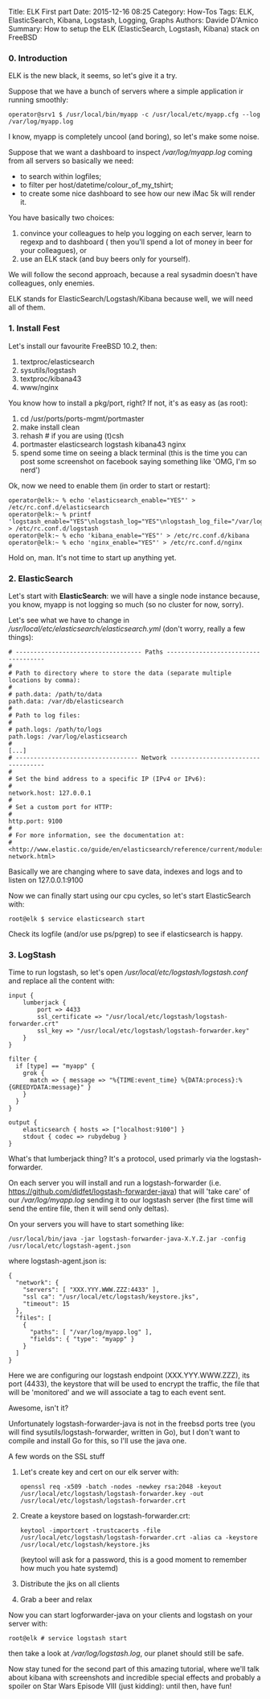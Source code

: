 Title: ELK First part 
Date: 2015-12-16 08:25
Category: How-Tos
Tags: ELK, ElasticSearch, Kibana, Logstash, Logging, Graphs
Authors: Davide D'Amico
Summary: How to setup the ELK (ElasticSearch, Logstash, Kibana) stack on FreeBSD

### 0. Introduction

ELK is the new black, it seems, so let's give it a try.

Suppose that we have a bunch of servers where a simple application ir running smoothly:

```
operator@srv1 $ /usr/local/bin/myapp -c /usr/local/etc/myapp.cfg --log /var/log/myapp.log
```

I know, myapp is completely uncool (and boring), so let's make some noise.

Suppose that we want a dashboard to inspect _/var/log/myapp.log_ coming
from all servers so basically we need:

* to search within logfiles;
* to filter per host/datetime/colour_of_my_tshirt;
* to create some nice dashboard to see how our new iMac 5k will render it.

You have basically two choices:

1. convince your colleagues to help you logging on each server, learn to regexp and to dashboard (
then you'll spend a lot of money in beer for your colleagues), or
2. use an ELK stack (and buy beers only for yourself).

We will follow the second approach, because a real sysadmin doesn't have colleagues, only enemies.

ELK stands for ElasticSearch/Logstash/Kibana because well, we will need all of them.

### 1. Install Fest

Let's install our favourite FreeBSD 10.2, then:

1. textproc/elasticsearch
2. sysutils/logstash
3. textproc/kibana43
4. www/nginx

You know how to install a pkg/port, right?
If not, it's as easy as (as root):

1. cd /usr/ports/ports-mgmt/portmaster
2. make install clean
3. rehash    # if you are using (t)csh
4. portmaster elasticsearch logstash kibana43 nginx
5. spend some time on seeing a black terminal (this is the time you can post some screenshot on facebook
saying something like 'OMG, I'm so nerd')

Ok, now we need to enable them (in order to start or restart):

```
operator@elk:~ % echo 'elasticsearch_enable="YES"' > /etc/rc.conf.d/elasticsearch
operator@elk:~ % printf 'logstash_enable="YES"\nlogstash_log="YES"\nlogstash_log_file="/var/log/logstash.log"' > /etc/rc.conf.d/logstash
operator@elk:~ % echo 'kibana_enable="YES"' > /etc/rc.conf.d/kibana
operator@elk:~ % echo 'nginx_enable="YES"' > /etc/rc.conf.d/nginx
```

Hold on, man. It's not time to start up anything yet.

### 2. ElasticSearch

Let's start with **ElasticSearch**: we will have a single node instance because, you know,
myapp is not logging so much (so no cluster for now, sorry).

Let's see what we have to change in _/usr/local/etc/elasticsearch/elasticsearch.yml_ (don't worry,
really a few things):

```
# ----------------------------------- Paths ------------------------------------
#
# Path to directory where to store the data (separate multiple locations by comma):
#
# path.data: /path/to/data
path.data: /var/db/elasticsearch
#
# Path to log files:
#
# path.logs: /path/to/logs
path.logs: /var/log/elasticsearch
#
[...]
# ---------------------------------- Network -----------------------------------
#
# Set the bind address to a specific IP (IPv4 or IPv6):
#
network.host: 127.0.0.1
#
# Set a custom port for HTTP:
#
http.port: 9100
#
# For more information, see the documentation at:
# <http://www.elastic.co/guide/en/elasticsearch/reference/current/modules-network.html>
```

Basically we are changing where to save data, indexes and logs and to listen on 127.0.0.1:9100

Now we can finally start using our cpu cycles, so let's start ElasticSearch with:

```
root@elk $ service elasticsearch start
```

Check its logfile (and/or use ps/pgrep) to see if elasticsearch is happy.

### 3. LogStash

Time to run logstash, so let's open _/usr/local/etc/logstash/logstash.conf_ and replace all the content with:

```
input {
    lumberjack {
        port => 4433
        ssl_certificate => "/usr/local/etc/logstash/logstash-forwarder.crt"
        ssl_key => "/usr/local/etc/logstash/logstash-forwarder.key"
    }
}

filter {
  if [type] == "myapp" {
    grok {
      match => { message => "%{TIME:event_time} %{DATA:process}:%{GREEDYDATA:message}" }
    }
  }
}

output {
    elasticsearch { hosts => ["localhost:9100"] }
    stdout { codec => rubydebug }
}
```

What's that lumberjack thing? It's a protocol, used primarly via the logstash-forwarder.

On each server you will install and run a logstash-forwarder (i.e. https://github.com/didfet/logstash-forwarder-java)
that will 'take care' of our _/var/log/myapp.log_ sending it to our logstash server (the first time will send the entire file, then it will send only deltas).

On your servers you will have to start something like:

```
/usr/local/bin/java -jar logstash-forwarder-java-X.Y.Z.jar -config /usr/local/etc/logstash-agent.json
```

where logstash-agent.json is:

```
{
  "network": {
    "servers": [ "XXX.YYY.WWW.ZZZ:4433" ],
    "ssl ca": "/usr/local/etc/logstash/keystore.jks",
    "timeout": 15
  },
  "files": [
    {
      "paths": [ "/var/log/myapp.log" ],
      "fields": { "type": "myapp" }
    }
  ]
}
```

Here we are configuring our logstash endpoint (XXX.YYY.WWW.ZZZ), its port (4433), the keystore that will be used to encrypt the traffic, the file that will
be 'monitored' and we will associate a tag to each event sent.

Awesome, isn't it?

Unfortunately logstash-forwarder-java is not in the freebsd ports tree (you will find sysutils/logstash-forwarder, written in Go), but I don't want to compile and install
Go for this, so I'll use the java one.

A few words on the SSL stuff

1. Let's create key and cert on our elk server with:

	```
	openssl req -x509 -batch -nodes -newkey rsa:2048 -keyout /usr/local/etc/logstash/logstash-forwarder.key -out /usr/local/etc/logstash/logstash-forwarder.crt
	```

2. Create a keystore based on logstash-forwarder.crt:

	```
	keytool -importcert -trustcacerts -file /usr/local/etc/logstash/logstash-forwarder.crt -alias ca -keystore /usr/local/etc/logstash/keystore.jks
	```

	(keytool will ask for a password, this is a good moment to remember how much you hate systemd)

3. Distribute the jks on all clients
4. Grab a beer and relax

Now you can start logforwarder-java on your clients and logstash on your server with:

```
root@elk # service logstash start
```

then take a look at _/var/log/logstash.log_, our planet should still be safe.



Now stay tuned for the second part of this amazing tutorial, where we'll talk about kibana with screenshots and incredible special effects and probably a spoiler on Star Wars Episode VIII (just kidding): until then, have fun!
